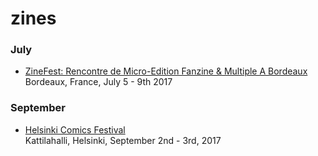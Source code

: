 # zines


### July

- [ZineFest: Rencontre de Micro-Edition Fanzine & Multiple A Bordeaux](http://zinefest.fr)  
Bordeaux, France, July 5 - 9th 2017

### September  

- [Helsinki Comics Festival](http://sarjakuvafestivaalit.fi)   
Kattilahalli, Helsinki, September 2nd - 3rd, 2017

